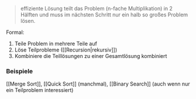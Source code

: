 > effiziente Lösung teilt das Problem (n-fache Multiplikation) in 2 Hälften und muss im nächsten Schritt nur ein halb so großes Problem lösen.

Formal:
1. Teile Problem in mehrere Teile auf
2. Löse Teilprobleme ([[Recursion|rekursiv]])
3. Kombiniere die Teillösungen zu einer Gesamtlösung kombiniert

### Beispiele
[[Merge Sort]], [[Quick Sort]] (manchmal), [[Binary Search]] (auch wenn nur ein Teilproblem interessiert)